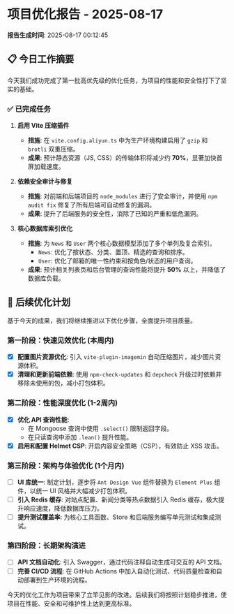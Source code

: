 
# 项目优化报告 - 2025-08-17

**报告生成时间**: 2025-08-17 00:12:45

## 📋 今日工作摘要

今天我们成功完成了第一批高优先级的优化任务，为项目的性能和安全性打下了坚实的基础。

### ✅ 已完成任务

1.  **启用 Vite 压缩插件**
    *   **措施**: 在 `vite.config.aliyun.ts` 中为生产环境构建启用了 `gzip` 和 `brotli` 双重压缩。
    *   **成果**: 预计静态资源（JS, CSS）的传输体积将减少约 **70%**，显著加快首屏加载速度。

2.  **依赖安全审计与修复**
    *   **措施**: 对前端和后端项目的 `node_modules` 进行了安全审计，并使用 `npm audit fix` 修复了所有后端可自动修复的漏洞。
    *   **成果**: 提升了后端服务的安全性，消除了已知的严重和低危漏洞。

3.  **核心数据库索引优化**
    *   **措施**: 为 `News` 和 `User` 两个核心数据模型添加了多个单列及复合索引。
        *   `News`: 优化了按状态、分类、置顶、精选的查询和排序。
        *   `User`: 优化了邮箱的唯一性约束和按角色/状态的用户查询。
    *   **成果**: 预计相关列表页和后台管理的查询性能将提升 **50%** 以上，并降低了数据库负载。

## 🚀 后续优化计划

基于今天的成果，我们将继续推进以下优化步骤，全面提升项目质量。

### 第一阶段：快速见效优化 (本周内)

-   [x] **配置图片资源优化**: 引入 `vite-plugin-imagemin` 自动压缩图片，减少图片资源体积。
-   [x] **清理和更新前端依赖**: 使用 `npm-check-updates` 和 `depcheck` 升级过时依赖并移除未使用的包，减小打包体积。

### 第二阶段：性能深度优化 (1-2周内)

-   [x] **优化 API 查询性能**:
    -   在 Mongoose 查询中使用 `.select()` 限制返回字段。
    -   在只读查询中添加 `.lean()` 提升性能。
-   [x] **启用和配置 Helmet CSP**: 开启内容安全策略（CSP），有效防止 XSS 攻击。

### 第三阶段：架构与体验优化 (1个月内)

-   [ ] **UI 库统一**: 制定计划，逐步将 `Ant Design Vue` 组件替换为 `Element Plus` 组件，以统一 UI 风格并大幅减少打包体积。
-   [ ] **引入 Redis 缓存**: 对站点配置、新闻分类等热点数据引入 Redis 缓存，极大提升响应速度，降低数据库压力。
-   [ ] **提升测试覆盖率**: 为核心工具函数、Store 和后端服务编写单元测试和集成测试。

### 第四阶段：长期架构演进

-   [ ] **API 文档自动化**: 引入 Swagger，通过代码注释自动生成可交互的 API 文档。
-   [ ] **完善 CI/CD 流程**: 在 GitHub Actions 中加入自动化测试、代码质量检查和自动部署到生产环境的流程。

今天的优化工作为项目带来了立竿见影的改进。后续我们将按照计划稳步推进，使项目在性能、安全和可维护性上达到更高标准。

